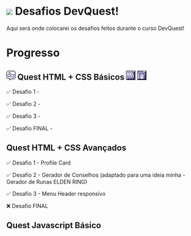 # <img src="src/img/Perícia_em_Montaria.png" width=50> Desafios DevQuest!

 Aqui será onde colocarei os desafios feitos durante o curso DevQuest!

# Progresso
## <img src="src/img/23.png" alt="fight skull with sword"> Quest HTML + CSS Básicos <img src="src/img/htmlicon.png" alt="html skill icon"> <img src="src/img/cssicon.png" alt="css skill icon">

✅ Desafio 1 - 

✅ Desafio 2 - 

✅ Desafio 3 - 

✅ Desafio FINAL - 

## Quest HTML + CSS Avançados

✅ Desafio 1 - Profile Card

✅ Desafio 2 - Gerador de Conselhos (adaptado para uma ideia minha - Gerador de Runas ELDEN RING)

✅ Desafio 3 - Menu Header responsivo

❌ Desafio FINAL

## Quest Javascript Básico

## 
